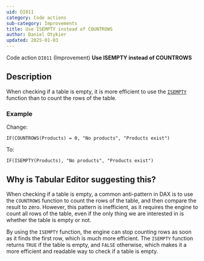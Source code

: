 ```yaml
---
uid: DI011
category: Code actions
sub-category: Improvements
title: Use ISEMPTY instead of COUNTROWS
author: Daniel Otykier
updated: 2025-01-03
---
```


Code action `DI011` (Improvement) **Use ISEMPTY instead of COUNTROWS**

## Description

When checking if a table is empty, it is more efficient to use the [`ISEMPTY`](https://dax.guide/ISEMPTY) function than to count the rows of the table.

### Example

Change:
```dax
IF(COUNTROWS(Products) = 0, "No products", "Products exist")
```
To:
```dax
IF(ISEMPTY(Products), "No products", "Products exist")
```

## Why is Tabular Editor suggesting this?

When checking if a table is empty, a common anti-pattern in DAX is to use the `COUNTROWS` function to count the rows of the table, and then compare the result to zero. However, this pattern is inefficient, as it requires the engine to count all rows of the table, even if the only thing we are interested in is whether the table is empty or not.

By using the `ISEMPTY` function, the engine can stop counting rows as soon as it finds the first row, which is much more efficient. The `ISEMPTY` function returns `TRUE` if the table is empty, and `FALSE` otherwise, which makes it a more efficient and readable way to check if a table is empty.